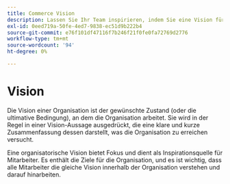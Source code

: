 ```yaml
---
title: Commerce Vision
description: Lassen Sie Ihr Team inspirieren, indem Sie eine Vision für Ihr Adobe Commerce-Projekt erstellen.
exl-id: 0eed719a-50fe-4ed7-9838-ec51d9b222b4
source-git-commit: e76f101df47116f7b246f21f0fe0fa72769d2776
workflow-type: tm+mt
source-wordcount: '94'
ht-degree: 0%

---
```


# Vision

Die Vision einer Organisation ist der gewünschte Zustand (oder die ultimative Bedingung), an dem die Organisation arbeitet. Sie wird in der Regel in einer Vision-Aussage ausgedrückt, die eine klare und kurze Zusammenfassung dessen darstellt, was die Organisation zu erreichen versucht.

Eine organisatorische Vision bietet Fokus und dient als Inspirationsquelle für Mitarbeiter. Es enthält die Ziele für die &#x200B; Organisation, und es ist wichtig, dass alle Mitarbeiter die gleiche Vision innerhalb der Organisation verstehen und darauf hinarbeiten.
